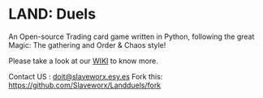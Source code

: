 # LAND: Duels
An Open-source Trading card game written in Python, following the great Magic: The gathering and Order & Chaos style!

Please take a look at our <a href="https://github.com/Slaveworx/Landduels/wiki">WIKI</a> to know more.

Contact US : doit@slaveworx.esy.es
Fork this: https://github.com/Slaveworx/Landduels/fork
